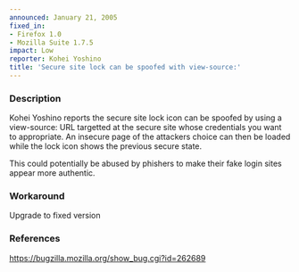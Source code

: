 ```yaml
---
announced: January 21, 2005
fixed_in:
- Firefox 1.0
- Mozilla Suite 1.7.5
impact: Low
reporter: Kohei Yoshino
title: 'Secure site lock can be spoofed with view-source:'
---
```


<h3>Description</h3>

<p>Kohei Yoshino reports the secure site lock icon can be spoofed by using
a view-source: URL targetted at the secure site whose credentials you want
to appropriate. An insecure page of the attackers choice can then be loaded
while the lock icon shows the previous secure state.</p>
    
<p>This could potentially be abused by phishers to make their fake login sites
appear more authentic.</p>

<h3>Workaround</h3>

<p>Upgrade to fixed version</p>

<h3>References</h3>

<p><a href="https://bugzilla.mozilla.org/show_bug.cgi?id=262689">
https://bugzilla.mozilla.org/show_bug.cgi?id=262689</a></p>



